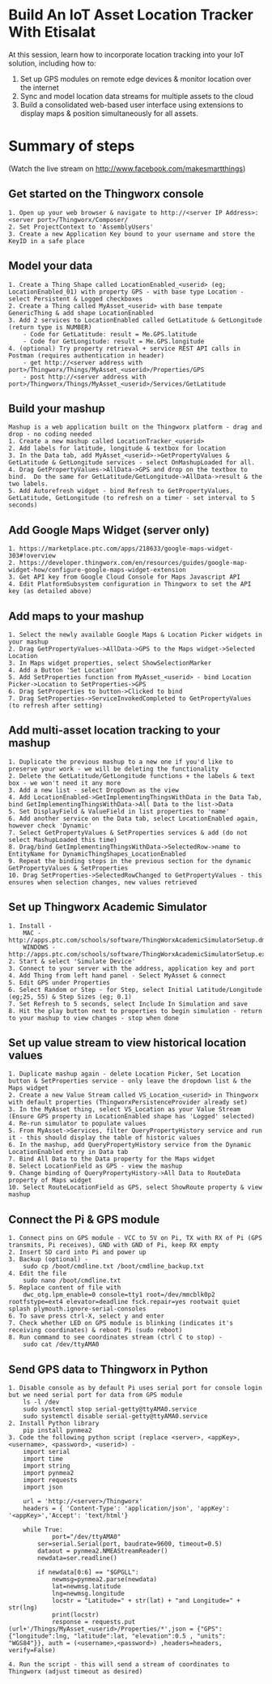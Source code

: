 # Build An IoT Asset Location Tracker With Etisalat
At this session, learn how to incorporate ​location tracking​ into your IoT solution, including how to: 
1. Set up GPS modules on remote edge devices & monitor location over the internet 
2. Sync and model location data streams for multiple assets to the cloud 
3. Build a consolidated web-based user interface using extensions to display maps & position simultaneously for all assets.

# Summary of steps
(Watch the live stream on http://www.facebook.com/makesmartthings)

## Get started on the Thingworx console
	1. Open up your web browser & navigate to http://<server IP Address>:<server port>/Thingworx/Composer/
	2. Set ProjectContext to 'AssemblyUsers'
	3. Create a new Application Key bound to your username and store the KeyID in a safe place

## Model your data
	1. Create a Thing Shape called LocationEnabled_<userid> (eg; LocationEnabled_01) with property GPS - with base type Location - select Persistent & Logged checkboxes
	2. Create a Thing called MyAsset_<userid> with base tempate GenericThing & add shape LocationEnabled
	3. Add 2 services to LocationEnabled called GetLatitude & GetLongitude (return type is NUMBER)
		- Code for GetLatitude: result = Me.GPS.latitude
		- Code for GetLongitude: result = Me.GPS.longitude
	4. (optional) Try property retrieval + service REST API calls in Postman (requires authentication in header)
		- get http://<server address with port>/Thingworx/Things/MyAsset_<userid>/Properties/GPS
		- post http://<server address with port>/Thingworx/Things/MyAsset_<userid>/Services/GetLatitude

## Build your mashup
	Mashup is a web application built on the Thingworx platform - drag and drop - no coding needed
	1. Create a new mashup called LocationTracker_<userid>
	2. Add labels for latitude, longitude & textbox for location
	3. In the Data tab, add MyAsset_<userid>->GetPropertyValues & GetLatitude & GetLongitude services - select OnMashupLoaded for all.
	4. Drag GetPropertyValues->AllData->GPS and drop on the textbox to bind.  Do the same for GetLatitude/GetLongitude->AllData->result & the two labels.
	5. Add Autorefresh widget - bind Refresh to GetPropertyValues, GetLatitude, GetLongitude (to refresh on a timer - set interval to 5 seconds)

## Add Google Maps Widget (server only)
	1. https://marketplace.ptc.com/apps/218633/google-maps-widget-303#!overview
	2. https://developer.thingworx.com/en/resources/guides/google-map-widget-how/configure-google-maps-widget-extension
	3. Get API key from Google Cloud Console for Maps Javascript API
	4. Edit PlatformSubsystem configuration in Thingworx to set the API key (as detailed above)

## Add maps to your mashup
	1. Select the newly available Google Maps & Location Picker widgets in your mashup
	2. Drag GetPropertyValues->AllData->GPS to the Maps widget->Selected Location
	3. In Maps widget properties, select ShowSelectionMarker
	4. Add a Button 'Set Location'
	5. Add SetProperties function from MyAsset_<userid> - bind Location Picker->Location to SetProperties->GPS
	6. Drag SetProperties to button->Clicked to bind
	7. Drag SetProperties->ServiceInvokedCompleted to GetPropertyValues (to refresh after setting)

## Add multi-asset location tracking to your mashup
	1. Duplicate the previous mashup to a new one if you'd like to preserve your work - we will be deleting the functionality
	2. Delete the GetLatitude/GetLongitude functions + the labels & text box - we won't need it any more
	3. Add a new list - select DropDown as the view
	4. Add LocationEnabled->GetImplementingThingsWithData in the Data Tab, bind GetImplementingThingsWithData->All Data to the list->Data
	5. Set DisplayField & ValueField in list properties to 'name'
	6. Add another service on the Data tab, select LocationEnabled again, however check 'Dynamic'
	7. Select GetPropertyValues & SetProperties services & add (do not select MashupLoaded this time)
	8. Drag/bind GetImplementingThingsWithData->SelectedRow->name to EntityName for DynamicThingShapes_LocationEnabled
	9. Repeat the binding steps in the previous section for the dynamic GetPropertyValues & SetProperties 
	10. Drag SetProperties->SelectedRowChanged to GetPropertyValues - this ensures when selection changes, new values retrieved
	
## Set up Thingworx Academic Simulator
	1. Install - 
		MAC - http://apps.ptc.com/schools/software/ThingWorxAcademicSimulatorSetup.dmg
		WINDOWS - http://apps.ptc.com/schools/software/ThingWorxAcademicSimulatorSetup.exe
	2. Start & select 'Simulate Device'
	3. Connect to your server with the address, application key and port
	4. Add Thing from left hand panel - Select MyAsset & connect
	5. Edit GPS under Properties 
	6. Select Random or Step - for Step, select Initial Latitude/Longitude (eg;25, 55) & Step Sizes (eg; 0.1)
	7. Set Refresh to 5 seconds, select Include In Simulation and save
	8. Hit the play button next to properties to begin simulation - return to your mashup to view changes - stop when done

## Set up value stream to view historical location values
	1. Duplicate mashup again - delete Location Picker, Set Location button & SetProperties service - only leave the dropdown list & the Maps widget
	2. Create a new Value Stream called VS_Location_<userid> in Thingworx with default properties (ThingworxPersistenceProvider already set)
	3. In the MyAsset thing, select VS_Location as your Value Stream (Ensure GPS property in LocationEnabled shape has 'Logged' selected)
	4. Re-run simulator to populate values
	5. From MyAsset->Services, filter QueryPropertyHistory service and run it - this should display the table of historic values
	6. In the mashup, add QueryPropertyHistory service from the Dynamic LocationEnabled entry in Data tab
	7. Bind All Data to the Data property for the Maps widget
	8. Select LocationField as GPS - view the mashup
	9. Change binding of QueryPropertyHistory->All Data to RouteData property of Maps widget
	10. Select RouteLocationField as GPS, select ShowRoute property & view mashup

## Connect the Pi & GPS module
	1. Connect pins on GPS module - VCC to 5V on Pi, TX with RX of Pi (GPS transmits, Pi receives), GND with GND of Pi, keep RX empty
	2. Insert SD card into Pi and power up
	3. Backup (optional) -
		sudo cp /boot/cmdline.txt /boot/cmdline_backup.txt
	4. Edit the file
		sudo nano /boot/cmdline.txt
	5. Replace content of file with 
		dwc_otg.lpm_enable=0 console=tty1 root=/dev/mmcblk0p2 rootfstype=ext4 elevator=deadline fsck.repair=yes rootwait quiet splash plymouth.ignore-serial-consoles
	6. To save press ctrl-X, select y and enter
	7. Check whether LED on GPS module is blinking (indicates it's receiving coordinates) & reboot Pi (sudo reboot)
	8. Run command to see coordinates stream (ctrl C to stop) - 
		sudo cat /dev/ttyAMA0

## Send GPS data to Thingworx in Python
	1. Disable console as by default Pi uses serial port for console login but we need serial port for data from GPS module
		ls -l /dev
		sudo systemctl stop serial-getty@ttyAMA0.service
		sudo systemctl disable serial-getty@ttyAMA0.service
	2. Install Python library
		pip install pynmea2
	3. Code the following python script (replace <server>, <appKey>, <username>, <password>, <userid>) - 
		import serial
		import time
		import string
		import pynmea2
		import requests
		import json

		url = 'http://<server>/Thingworx'
		headers = { 'Content-Type': 'application/json', 'appKey': '<appKey>','Accept': 'text/html'}

		while True:
	    		port="/dev/ttyAMA0"
			ser=serial.Serial(port, baudrate=9600, timeout=0.5)
			dataout = pynmea2.NMEAStreamReader()
			newdata=ser.readline()
			
			if newdata[0:6] == "$GPGLL":	
				newmsg=pynmea2.parse(newdata)		
				lat=newmsg.latitude
				lng=newmsg.longitude
				locstr = "Latitude=" + str(lat) + "and Longitude=" + str(lng)
				print(locstr)
				response = requests.put (url+'/Things/MyAsset_<userid>/Properties/*',json = {"GPS":{"longitude":lng, "latitude":lat, "elevation":0.5 , "units": "WGS84"}}, auth = (<username>,<password>) ,headers=headers, verify=False)
	
	4. Run the script - this will send a stream of coordinates to Thingworx (adjust timeout as desired)
